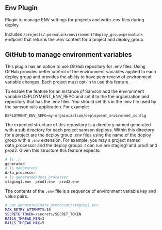 ## Env Plugin
Plugin to manage ENV settings for projects and write .env files during deploy.

Includes `/projects/:permalink/environment?deploy_group=permalink` endpoint that returns the .env content
for a project and deploy_group.

## GitHub to manage environment variables
This plugin has an option to use GitHub repository for .env files.  Using GitHub provides better control
of the environment variables applied to each deploy group and provides the ability to have peer reveiw of 
environment variable changes.  Each project must opt-in to use this feature.

To enable the feature for an instance of Samson add the environment variable DEPLOYMENT_ENV_REPO and set it 
to the the organization and repository that has the .env files.   You should set this in the .env file used
by the samson rails application.
For example:

`DEPLOYMENT_ENV_REPO=my-orgainization/deployment_environmet_config`

The expected structure of this repository is a directory named generated with a sub directory for each 
project samson deploys.  Within this directory for a project are the deploy group .env files using the name
of the deploy group with a `.env` extension.  For example, you may a project named data_processor and 
the deploy groups it can run are staging1 and prod1 and prod2.   Given this structure this feature expects:
```bash
# ls ./
generated
# ls generated/
data_processor
# ls generated/data_processor
staging1.env  prod1.env  prod2.env
```
The contents of the `.env` file is a sequence of environment variable key and value pairs.
```bash
# cat generated/data_processor/staging1.env
MAX_RETRY_ATTEMPTS=10
SECRETE_TOKEN=/secrets/SECRET_TOKEN
RAILS_THREAD_MIN=3
RAILS_THREAD_MAX=5 
```
    